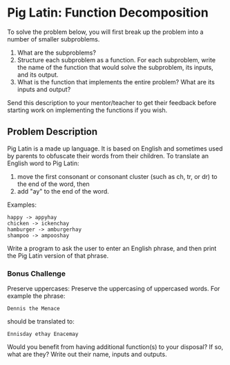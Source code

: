 # Pig Latin: Function Decomposition

To solve the problem below, you will first break up the problem into a
number of smaller subproblems.

1. What are the subproblems?
2. Structure each subproblem as a function. For each subproblem, write
the name of the function that would solve the subproblem, its inputs, and
its output.
3. What is the function that implements the entire problem? What are its inputs
and output?

Send this description to your mentor/teacher to get their feedback before
starting work on implementing the functions if you wish.

## Problem Description

Pig Latin is a made up language. It is based on English and sometimes used
by parents to obfuscate their words from their children. To translate an
English word to Pig Latin:

1. move the first consonant or consonant cluster
(such as ch, tr, or dr) to the end of the word, then
2. add "ay" to the end of the word.

Examples:

```
happy -> appyhay
chicken -> ickenchay
hamburger -> amburgerhay
shampoo -> ampooshay
```

Write a program to ask the user to enter an English phrase, and then print
the Pig Latin version of that phrase.

### Bonus Challenge

Preserve uppercases: Preserve the uppercasing of uppercased words. For example
the phrase:

```
Dennis the Menace
```

should be translated to:

```
Ennisday ethay Enacemay
```

Would you benefit from having additional function(s) to your disposal? If so,
what are they? Write out their name, inputs and outputs.
